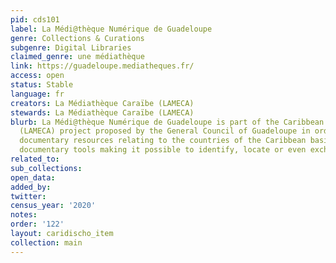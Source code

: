```yaml
---
pid: cds101
label: La Médi@thèque Numérique de Guadeloupe
genre: Collections & Curations
subgenre: Digital Libraries
claimed_genre: une médiathèque
link: https://guadeloupe.mediatheques.fr/
access: open
status: Stable
language: fr
creators: La Médiathèque Caraïbe (LAMECA)
stewards: La Médiathèque Caraïbe (LAMECA)
blurb: La Médi@thèque Numérique de Guadeloupe is part of the Caribbean Media Library
  (LAMECA) project proposed by the General Council of Guadeloupe in order to federate
  documentary resources relating to the countries of the Caribbean basin by creating
  documentary tools making it possible to identify, locate or even exchange documents.
related_to:
sub_collections:
open_data:
added_by:
twitter:
census_year: '2020'
notes:
order: '122'
layout: caridischo_item
collection: main
---
```

